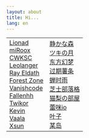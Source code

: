 ```yaml
---
layout: about
title: Hi...
lang: en
---
```


<html>
  <table style="border: 0px;">
    <tr>
      <td style="border: 0px;">
       <div>
          <a href="http://www.lionad.art">Lionad</a>
         </div>
         <div>
          <a href="https://miroox.github.io/blog/">miRoox</a>
         </div>
         <div>
          <a href="https://cwksc.github.io">CWKSC</a>
         </div>
         <div>
          <a href="https://leolanger.github.io/">Leolanger</a>
         </div>
         <div>
          <a href="https://ray-eldath.me/">Ray Eldath</a>
         </div>
         <div>
          <a href="https://bc-li.github.io/">Forest Zone</a>
         </div>
         <div>
          <a href="https://vanishcode.com/">Vanishcode</a>
         </div>
         <div>
          <a href="https://fallen.moe/">Fallenhh</a>
        </div>
         <div>
          <a href="https://twic.me">Twikor</a>
         </div>
         <div>
          <a href="http://kevinfly.com/">Kevin</a>
         </div>
         <div>
          <a href="https://vaala.cat/">Vaala</a>
         </div>
         <div>
          <a href="https://xsun.io/">Xsun</a>
         </div>
      </td>
      <td style="border: 0px;">
        <div>
          <a href="https://innei.ren">静かな森</a>
        </div>
         <div>
          <a href="https://qjx.app/">ツキの月</a>
        </div>
        <div>
          <a href="https://blog.badapple.pro">东方幻梦</a>
        </div>
        <div>
          <a href="https://blog.lenva.tech">过期薯条</a>
        </div>
        <div>
          <a href="https://chanshiyu.com">蝉时雨</a>
        </div>
        <div>
          <a href="https://vensing.com">芝士部落格</a>
        </div>
        <div>
          <a href="https://nek0ri.de">猫梨の部屋</a>
        </div> 
        <div>
          <a href="https://linux.dog/">蕾咪io</a>
        </div>
        <div>
          <a href="https://misaka-9936.github.io/">叶子</a>
        </div>
        <div>
          <a href="http://www.shuizilong.com/house/">某岛</a>
        </div> 
      </td>
    </tr>
  </table>
</html>
